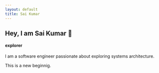 ```yaml
---
layout: default
title: Sai Kumar
---
```


<h2 class="is-family-secondary fst-italic">Hey, I am Sai Kumar 👋</h2>

<h4 class="is-family-secondary fst-italic text-danger"> explorer </h4>

I am a software engineer passionate about exploring systems architecture.

This is a new beginnig.
